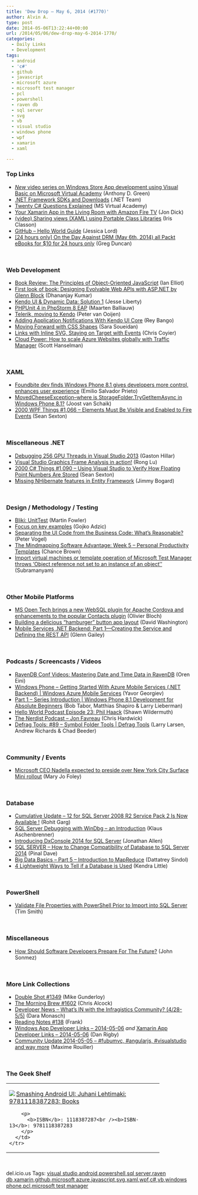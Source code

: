 ```yaml
---
title: 'Dew Drop – May 6, 2014 (#1770)'
author: Alvin A.
type: post
date: 2014-05-06T13:22:44+00:00
url: /2014/05/06/dew-drop-may-6-2014-1770/
categories:
  - Daily Links
  - Development
tags:
  - android
  - 'c#'
  - github
  - javascript
  - microsoft azure
  - microsoft test manager
  - pcl
  - powershell
  - raven db
  - sql server
  - svg
  - vb
  - visual studio
  - windows phone
  - wpf
  - xamarin
  - xaml

---
```

### <a name="top"></a>Top Links

  * <a href="http://blogs.msdn.com/b/vbteam/archive/2014/05/05/new-video-series-on-windows-store-app-development-using-visual-basic-on-microsoft-virtual-academy.aspx" target="_blank">*New* video series on Windows Store App development using Visual Basic on Microsoft Virtual Academy</a> (Anthony D. Green)
  * <a href="http://blogs.msdn.com/b/dotnet/p/dotnet_sdks.aspx" target="_blank">.NET Framework SDKs and Downloads</a> (.NET Team)
  * <a href="http://www.microsoftvirtualacademy.com/training-courses/twenty-c-questions-explained?mtag=MVP4025064" target="_blank">Twenty C# Questions Explained</a> (MS Virtual Academy)
  * <a href="http://blog.xamarin.com/your-xamarin-app-in-the-living-room-with-amazon-fire-tv/" target="_blank">Your Xamarin App in the Living Room with Amazon Fire TV</a> (Jon Dick)
  * <a href="http://irisclasson.com/2014/05/05/video-sharing-views-xaml-using-portable-class-libraries/" target="_blank">(video) Sharing views (XAML) using Portable Class Libraries</a> (Iris Classon)
  * <a href="https://github.com/blog/1830-hello-world-guide" target="_blank">GitHub &#8211; Hello World Guide</a> (Jessica Lord)
  * <a href="http://coolthingoftheday.blogspot.com/2014/05/24-hours-only-on-day-against-drm-may.html" target="_blank">[24 hours only] On the Day Against DRM (May 6th, 2014) all Packt eBooks for $10 for 24 hours only</a> (Greg Duncan)

&nbsp;

### <a name="web"></a>Web Development

  * <a href="http://www.i-programmer.info/bookreviews/29-javascript/7274-the-principles-of-object-oriented-javascript.html" target="_blank">Book Review: The Principles of Object-Oriented JavaScript</a> (Ian Elliot)
  * <a href="http://debugmode.net/2014/05/05/first-look-of-book-designing-evolvable-web-apis-with-asp-net-by-glenn-block/" target="_blank">First look of book: Designing Evolvable Web APIs with ASP.NET by Glenn Block</a> (Dhananjay Kumar)
  * <a href="http://feedproxy.google.com/~r/JesseLiberty-SilverlightGeek/~3/pTgGcbEneP4/" target="_blank">Kendo UI & Dynamic Data: Solution 1</a> (Jesse Liberty)
  * <a href="http://blog.jetbrains.com/phpstorm/2014/05/phpunit-4-in-phpstorm-8-eap/" target="_blank">PHPUnit 4 in PhpStorm 8 EAP</a> (Maarten Balliauw)
  * <a href="http://feedproxy.google.com/~r/CodeBetter/~3/HTg5F2JEE4w/" target="_blank">Telerik, moving to Kendo</a> (Peter van Ooijen)
  * <a href="http://feedproxy.google.com/~r/nettuts/~3/Ec0dwX40Ev4/adding-application-notifications-with-kendo-ui-core--cms-20989" target="_blank">Adding Application Notifications With Kendo UI Core</a> (Rey Bango)
  * <a href="http://feedproxy.google.com/~r/alistapart/main/~3/aBozt6jDpng/moving-forward-with-css-shapes" target="_blank">Moving Forward with CSS Shapes</a> (Sara Soueidan)
  * <a href="http://css-tricks.com/links-inline-svg-staying-target-events/" target="_blank">Links with Inline SVG, Staying on Target with Events</a> (Chris Coyier)
  * <a href="http://feeds.hanselman.com/~/63281682/0/scotthanselman~Cloud-Power-How-to-scale-Azure-Websites-globally-with-Traffic-Manager.aspx" target="_blank">Cloud Power: How to scale Azure Websites globally with Traffic Manager</a> (Scott Hanselman)

&nbsp;

### <a name="silverlight"></a>XAML

  * <a href="http://blogs.windows.com/windows/b/buildingapps/archive/2014/05/05/foundbite-dev-finds-windows-phone-8-1-gives-developers-more-control-enhances-user-experience.aspx" target="_blank">Foundbite dev finds Windows Phone 8.1 gives developers more control, enhances user experience</a> (Emilio Salvador Prieto)
  * <a href="http://feedproxy.google.com/~r/blogspot/dotnetbyexample/~3/syUwOChwXrc/movedcheeseexceptionwhere-is.html" target="_blank">MovedCheeseException–where is StorageFolder.TryGetItemAsync in Windows Phone 8.1?</a> (Joost van Schaik)
  * <a href="http://wpf.2000things.com/2014/05/06/1066-elements-must-be-visible-and-enabled-to-fire-events/" target="_blank">2000 WPF Things #1,066 – Elements Must Be Visible and Enabled to Fire Events</a> (Sean Sexton)

&nbsp;

### <a name="dotnet"></a>Miscellaneous .NET

  * <a href="http://www.drdobbs.com/cpp/debugging-256-gpu-threads-in-visual-stud/240168088" target="_blank">Debugging 256 GPU Threads in Visual Studio 2013</a> (Gaston Hillar)
  * <a href="http://blogs.msdn.com/b/vcblog/archive/2014/05/05/visual-studio-graphics-frame-analysis-in-action.aspx" target="_blank">Visual Studio Graphics Frame Analysis in action!</a> (Rong Lu)
  * <a href="http://csharp.2000things.com/2014/05/06/1090-using-visual-studio-to-verify-how-floating-point-numbers-are-stored/" target="_blank">2000 C# Things #1,090 – Using Visual Studio to Verify How Floating Point Numbers Are Stored</a> (Sean Sexton)
  * <a href="http://feedproxy.google.com/~r/LosTechies/~3/K8vYPltjwpI/" target="_blank">Missing NHibernate features in Entity Framework</a> (Jimmy Bogard)

&nbsp;

### <a name="design"></a>Design / Methodology / Testing

  * <a href="http://martinfowler.com/bliki/UnitTest.html" target="_blank">Bliki: UnitTest</a> (Martin Fowler)
  * <a href="http://gojko.net/2014/05/05/focus-on-key-examples/" target="_blank">Focus on key examples</a> (Gojko Adzic)
  * <a href="http://visualstudiomagazine.com/articles/2014/05/01/separating-the-ui-code-from-the-business-code.aspx" target="_blank">Separating the UI Code from the Business Code: What&#8217;s Reasonable?</a> (Peter Vogel)
  * <a href="http://feedproxy.google.com/~r/TheMindmapBlog/~3/2FqIWd-rlaE/" target="_blank">The Mindmapping Software Advantage: Week 5 – Personal Productivity Templates</a> (Chance Brown)
  * <a href="http://blogs.msdn.com/b/visualstudioalm/archive/2014/05/06/import-virtual-machines-or-template-operation-of-microsoft-test-manager-throws-object-reference-not-set-to-an-instance-of-an-object.aspx" target="_blank">Import virtual machines or template operation of Microsoft Test Manager throws &#8216;Object reference not set to an instance of an object’&#8217;</a> (Subramanyam)

&nbsp;

### <a name="mobile"></a>Other Mobile Platforms

  * <a href="http://msopentech.com/blog/2014/05/05/websql-plugin-for-apache-cordova/" target="_blank">MS Open Tech brings a new WebSQL plugin for Apache Cordova and enhancements to the popular Contacts plugin</a> (Olivier Bloch)
  * <a href="http://dwcares.com/build-hamburger-layout/" target="_blank">Building a delicious “hamburger” button app layout</a> (David Washington)
  * <a href="http://blogs.msdn.com/b/writingdata_services/archive/2014/05/05/mobile-services-net-backend-part-1-creating-the-service-and-defining-the-rest-api.aspx" target="_blank">Mobile Services .NET Backend: Part 1—Creating the Service and Defining the REST API</a> (Glenn Gailey)

&nbsp;

### <a name="podcasts"></a>Podcasts / Screencasts / Videos

  * <a href="http://feedproxy.google.com/~r/AyendeRahien/~3/Q4kuXaaWpME/ravendb-conf-videos-mastering-date-and-time-data-in-ravendb" target="_blank">RavenDB Conf Videos: Mastering Date and Time Data in RavenDB</a> (Oren Eini)
  * <a href="http://channel9.msdn.com/Series/Windows-Azure-Mobile-Services/Windows-Phone-Getting-Started-With-Azure-Mobile-Services-NET-Backend" target="_blank">Windows Phone &#8211; Getting Started With Azure Mobile Services (.NET Backend) | Windows Azure Mobile Services</a> (Yavor Georgiev)
  * <a href="http://channel9.msdn.com/Series/Windows-Phone-8-1-Development-for-Absolute-Beginners/Part-1-Series-Introduction" target="_blank">Part 1 &#8211; Series Introduction | Windows Phone 8.1 Development for Absolute Beginners</a> (Bob Tabor, Matthias Shapiro & Larry Lieberman)
  * <a href="http://hwpod.libsyn.com/episode-23-phil-haack" target="_blank">Hello World Podcast Episode 23: Phil Haack</a> (Shawn Wildermuth)
  * <a href="http://nerdist.libsyn.com/jon-favreau" target="_blank">The Nerdist Podcast &#8211; Jon Favreau</a> (Chris Hardwick)
  * <a href="http://channel9.msdn.com/Shows/Defrag-Tools/Defrag-Tools-89-Symbol-Folder-Tools" target="_blank">Defrag Tools: #89 &#8211; Symbol Folder Tools | Defrag Tools</a> (Larry Larsen, Andrew Richards & Chad Beeder)

&nbsp;

### <a name="events"></a>Community / Events

  * <a href="http://www.zdnet.com/microsoft-ceo-nadella-expected-to-preside-over-new-york-city-surface-mini-rollout-7000028838/#ftag=RSS0966a21" target="_blank">Microsoft CEO Nadella expected to preside over New York City Surface Mini rollout</a> (Mary Jo Foley)

&nbsp;

### <a name="sql"></a>Database

  * <a href="http://www.sqlservercentral.com/blogs/mssqlfun/2014/05/05/cumulative-update-12-for-sql-server-2008-r2-service-pack-2-is-now-available-/" target="_blank">Cumulative Update – 12 for SQL Server 2008 R2 Service Pack 2 Is Now Available !</a> (Rohit Garg)
  * <a href="http://www.sqlservercentral.com/blogs/aschenbrenner/2014/05/05/sql-server-debugging-with-windbg-an-introduction/" target="_blank">SQL Server Debugging with WinDbg – an Introduction</a> (Klaus Aschenbrenner)
  * <a href="http://www.infoq.com/news/2014/05/DxConsole-2014?utm_campaign=infoq_content&utm_source=infoq&utm_medium=feed&utm_term=global" target="_blank">Introducing DxConsole 2014 for SQL Server</a> (Jonathan Allen)
  * <a href="http://blog.sqlauthority.com/2014/05/06/sql-server-how-to-change-compatibility-of-database-to-sql-server-2014/" target="_blank">SQL SERVER – How to Change Compatibility of Database to SQL Server 2014</a> (Pinal Dave)
  * <a href="http://feedproxy.google.com/~r/MSSQLTips-LatestSqlServerTips/~3/GrF1uu0I9Fc/tip.asp" target="_blank">Big Data Basics &#8211; Part 5 &#8211; Introduction to MapReduce</a> (Dattatrey Sindol)
  * <a href="http://feedproxy.google.com/~r/BrentOzar-SqlServerDba/~3/bNgYxLodEBk/" target="_blank">4 Lightweight Ways to Tell if a Database is Used</a> (Kendra Little)

&nbsp;

### <a name="ps"></a>PowerShell

  * <a href="http://feedproxy.google.com/~r/MSSQLTips-LatestSqlServerTips/~3/r7DCnxrVr-c/tip.asp" target="_blank">Validate File Properties with PowerShell Prior to Import into SQL Server</a> (Tim Smith)

&nbsp;

### <a name="misc"></a>Miscellaneous

  * <a href="http://simpleprogrammer.com/2014/05/05/software-developers-prepare-future/?utm_source=rss&utm_medium=rss&utm_campaign=software-developers-prepare-future" target="_blank">How Should Software Developers Prepare For The Future?</a> (John Sonmez)

&nbsp;

### <a name="links"></a>More Link Collections

  * <a href="http://afreshcup.com/home/2014/5/6/double-shot-1349.html" target="_blank">Double Shot #1349</a> (Mike Gunderloy)
  * <a href="http://feedproxy.google.com/~r/ReflectivePerspective/~3/tJKtR-RqlFk/" target="_blank">The Morning Brew #1602</a> (Chris Alcock)
  * <a href="http://www.infragistics.com/community/blogs/d-coding/archive/2014/05/05/news-roundup-what-39-s-in-with-the-infragistics-community-4-28-5-5.aspx" target="_blank">Developer News &#8211; What&#8217;s IN with the Infragistics Community? (4/28-5/5)</a> (Dara Monasch)
  * <a href="http://www.frankysnotes.com/2014/05/reading-notes-138.html" target="_blank">Reading Notes #138</a> (Frank)
  * <a href="http://windowsappdev.com/2014/05/windows-app-developer-links-2014-05-06/" target="_blank">Windows App Developer Links &#8211; 2014-05-06</a> _and_ <a href="http://xamarinappdev.com/2014/05/xamarin-app-developer-links-2014-05-06/" target="_blank">Xamarin App Developer Links &#8211; 2014-05-06</a> (Dan Rigby)
  * <a href="http://blog.decayingcode.com/post/Community-Update-2014-05-05-fubumvc-angularjs-visualstudio-and-way-more" target="_blank">Community Update 2014-05-05 – #fubumvc, #angularjs, #visualstudio and way more</a> (Maxime Rouiller)

&nbsp;

### <a name="shelf"></a>The Geek Shelf

<div id="scid:7dc1bd33-94bd-46fd-a20b-0131235bcd47:02dffe14-45d6-44c9-b38f-ad7aae7bb20a" class="wlWriterEditableSmartContent" style="float: none; padding-bottom: 0px; padding-top: 0px; padding-left: 0px; margin: 0px; display: inline; padding-right: 0px">
  <table cellspacing="0" cellpadding="2" width="400" border="0" unselectable="on">
    <tr>
      <td valign="top" width="400">
        <p>
          <a title="Smashing Android UI: Juhani Lehtimaki: 9781118387283: Books" href="http://www.amazon.com/exec/obidos/ASIN/1118387287/alvinashcraft-20"><img data-recalc-dims="1" decoding="async" src="https://i0.wp.com/images.amazon.com/images/P/1118387287.01.MZZZZZZZ.jpg?w=660" border="0" align="left" style="float:left" />Smashing Android UI: Juhani Lehtimaki: 9781118387283: Books</a>
        </p>
        
        <p>
          <b>ISBN</b>: 1118387287<br /><b>ISBN-13</b>: 9781118387283
        </p>
      </td>
    </tr>
  </table>
</div>

&nbsp;

<div id="scid:0767317B-992E-4b12-91E0-4F059A8CECA8:21ad5490-b905-4a8a-9419-fbce3e9a0550" class="wlWriterEditableSmartContent" style="float: none; padding-bottom: 0px; padding-top: 0px; padding-left: 0px; margin: 0px; display: inline; padding-right: 0px">
  del.icio.us Tags: <a href="http://del.icio.us/popular/visual+studio" rel="tag">visual studio</a>,<a href="http://del.icio.us/popular/android" rel="tag">android</a>,<a href="http://del.icio.us/popular/powershell" rel="tag">powershell</a>,<a href="http://del.icio.us/popular/sql+server" rel="tag">sql server</a>,<a href="http://del.icio.us/popular/raven+db" rel="tag">raven db</a>,<a href="http://del.icio.us/popular/xamarin" rel="tag">xamarin</a>,<a href="http://del.icio.us/popular/github" rel="tag">github</a>,<a href="http://del.icio.us/popular/microsoft+azure" rel="tag">microsoft azure</a>,<a href="http://del.icio.us/popular/javascript" rel="tag">javascript</a>,<a href="http://del.icio.us/popular/svg" rel="tag">svg</a>,<a href="http://del.icio.us/popular/xaml" rel="tag">xaml</a>,<a href="http://del.icio.us/popular/wpf" rel="tag">wpf</a>,<a href="http://del.icio.us/popular/c%23" rel="tag">c#</a>,<a href="http://del.icio.us/popular/vb" rel="tag">vb</a>,<a href="http://del.icio.us/popular/windows+phone" rel="tag">windows phone</a>,<a href="http://del.icio.us/popular/pcl" rel="tag">pcl</a>,<a href="http://del.icio.us/popular/microsoft+test+manager" rel="tag">microsoft test manager</a>
</div>